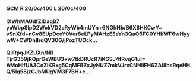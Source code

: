 #### GCM R 20/0c/400 L 20/0c/400
**IXWhMAUdfZlDagB7**<br/>**yoWbpSIpD2WokVD2sRyWb4mUYn+6NGhHb/B6X8HKCwY=**<br/>**vSnXfd+nCv8EUpDceY0Ver8eLPyMAHzEEeYn3QaO5FC0YHbWF6wHyywW+CWDhIIrdQV30G/jPozTUOck...**<br/><br/>
**QlIRpqJKZUXn/NlI**<br/>**TjrG359jRQprGeWBU3+w7tkDRUcR7iKGSJ4fRvqG1uI=**<br/>**AMoHlfUA3CoZlKRxg5CqMFBZxJyNUZ7mkVJrxCNNIiFH6ZAi8hsRqeHHQ/5Ig58jzCJbMUgVM3F7BH+c...**